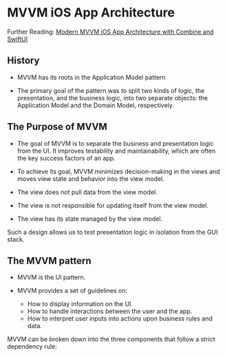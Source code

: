 # MVVM iOS App Architecture

Further Reading: [Modern MVVM iOS App Architecture with Combine and SwiftUI](https://www.vadimbulavin.com/modern-mvvm-ios-app-architecture-with-combine-and-swiftui/)

## History

- MVVM has its roots in the Application Model pattern

- The primary goal of the pattern was to split two kinds of logic, the presentation, and the business logic, into two separate objects: the Application Model and the Domain Model, respectively.

## The Purpose of MVVM

- The goal of MVVM is to separate the business and presentation logic from the UI. It improves testability and maintainability, which are often the key success factors of an app.

- To achieve its goal, MVVM minimizes decision-making in the views and moves view state and behavior into the view model.

- The view does not pull data from the view model.

- The view is not responsible for updating itself from the view model.

- The view has its state managed by the view model.

Such a design allows us to test presentation logic in isolation from the GUI stack.

## The MVVM pattern

- MVVM is the UI pattern.

- MVVM provides a set of guidelines on:
  - How to display information on the UI.
  - How to handle interactions between the user and the app.
  - How to interpret user inputs into actions upon business rules and data.

MVVM can be broken down into the three components that follow a strict dependency rule:

